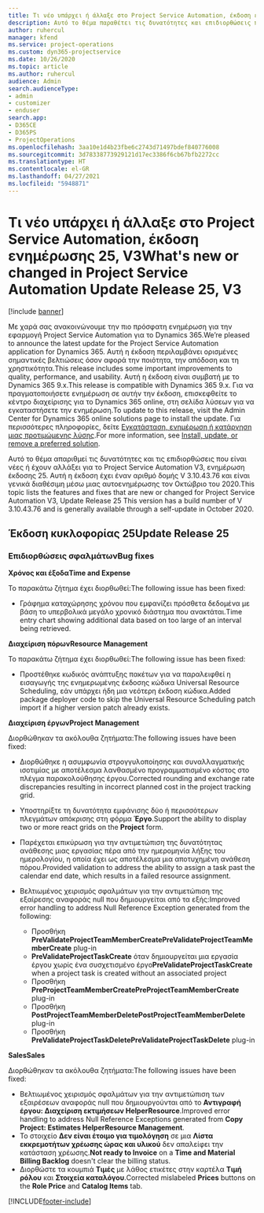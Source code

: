 ```yaml
---
title: Τι νέο υπάρχει ή άλλαξε στο Project Service Automation, έκδοση ενημέρωσης 25, V3
description: Αυτό το θέμα παραθέτει τις δυνατότητες και επιδιορθώσεις που είναι διαθέσιμες στο Project Service Automation, έκδοση ενημέρωσης 25, V3.
author: ruhercul
manager: kfend
ms.service: project-operations
ms.custom: dyn365-projectservice
ms.date: 10/26/2020
ms.topic: article
ms.author: ruhercul
audience: Admin
search.audienceType:
- admin
- customizer
- enduser
search.app:
- D365CE
- D365PS
- ProjectOperations
ms.openlocfilehash: 3aa10e1d4b23fbe6c2743d71497bdef840776008
ms.sourcegitcommit: 3d78338773929121d17ec3386f6cb67bfb2272cc
ms.translationtype: HT
ms.contentlocale: el-GR
ms.lasthandoff: 04/27/2021
ms.locfileid: "5948871"
---
```

# <a name="whats-new-or-changed-in-project-service-automation-update-release-25-v3"></a><span data-ttu-id="f8c67-103">Τι νέο υπάρχει ή άλλαξε στο Project Service Automation, έκδοση ενημέρωσης 25, V3</span><span class="sxs-lookup"><span data-stu-id="f8c67-103">What's new or changed in Project Service Automation Update Release 25, V3</span></span>

[!include [banner](../includes/psa-now-project-operations.md)]

<span data-ttu-id="f8c67-104">Με χαρά σας ανακοινώνουμε την πιο πρόσφατη ενημέρωση για την εφαρμογή Project Service Automation για το Dynamics 365.</span><span class="sxs-lookup"><span data-stu-id="f8c67-104">We’re pleased to announce the latest update for the Project Service Automation application for Dynamics 365.</span></span> <span data-ttu-id="f8c67-105">Αυτή η έκδοση περιλαμβάνει ορισμένες σημαντικές βελτιώσεις όσον αφορά την ποιότητα, την απόδοση και τη χρηστικότητα.</span><span class="sxs-lookup"><span data-stu-id="f8c67-105">This release includes some important improvements to quality, performance, and usability.</span></span> <span data-ttu-id="f8c67-106">Αυτή η έκδοση είναι συμβατή με το Dynamics 365 9.x.</span><span class="sxs-lookup"><span data-stu-id="f8c67-106">This release is compatible with Dynamics 365 9.x.</span></span> <span data-ttu-id="f8c67-107">Για να πραγματοποιήσετε ενημέρωση σε αυτήν την έκδοση, επισκεφθείτε το κέντρο διαχείρισης για το Dynamics 365 online, στη σελίδα λύσεων για να εγκαταστήσετε την ενημέρωση.</span><span class="sxs-lookup"><span data-stu-id="f8c67-107">To update to this release, visit the Admin Center for Dynamics 365 online solutions page to install the update.</span></span> <span data-ttu-id="f8c67-108">Για περισσότερες πληροφορίες, δείτε [Εγκατάσταση, ενημέρωση ή κατάργηση μιας προτιμώμενης λύσης](/power-platform/admin/install-remove-preferred-solution).</span><span class="sxs-lookup"><span data-stu-id="f8c67-108">For more information, see [Install, update, or remove a preferred solution](/power-platform/admin/install-remove-preferred-solution).</span></span>

<span data-ttu-id="f8c67-109">Αυτό το θέμα απαριθμεί τις δυνατότητες και τις επιδιορθώσεις που είναι νέες ή έχουν αλλάξει για το Project Service Automation V3, ενημέρωση έκδοσης 25. Αυτή η έκδοση έχει έναν αριθμό δομής V 3.10.43.76 και είναι γενικά διαθέσιμη μέσω μιας αυτοενημέρωσης τον Οκτώβριο του 2020.</span><span class="sxs-lookup"><span data-stu-id="f8c67-109">This topic lists the features and fixes that are new or changed for Project Service Automation V3, Update Release 25 This version has a build number of V 3.10.43.76 and is generally available through a self-update in October 2020.</span></span>

## <a name="update-release-25"></a><span data-ttu-id="f8c67-110">Έκδοση κυκλοφορίας 25</span><span class="sxs-lookup"><span data-stu-id="f8c67-110">Update Release 25</span></span>

### <a name="bug-fixes"></a><span data-ttu-id="f8c67-111">Επιδιορθώσεις σφαλμάτων</span><span class="sxs-lookup"><span data-stu-id="f8c67-111">Bug fixes</span></span>

<span data-ttu-id="f8c67-112">**Χρόνος και έξοδα**</span><span class="sxs-lookup"><span data-stu-id="f8c67-112">**Time and Expense**</span></span>

<span data-ttu-id="f8c67-113">Το παρακάτω ζήτημα έχει διορθωθεί:</span><span class="sxs-lookup"><span data-stu-id="f8c67-113">The following issue has been fixed:</span></span>

- <span data-ttu-id="f8c67-114">Γράφημα καταχώρησης χρόνου που εμφανίζει πρόσθετα δεδομένα με βάση το υπερβολικά μεγάλο χρονικό διάστημα που ανακτάται.</span><span class="sxs-lookup"><span data-stu-id="f8c67-114">Time entry chart showing additional data based on too large of an interval being retrieved.</span></span>

<span data-ttu-id="f8c67-115">**Διαχείριση πόρων**</span><span class="sxs-lookup"><span data-stu-id="f8c67-115">**Resource Management**</span></span>

<span data-ttu-id="f8c67-116">Το παρακάτω ζήτημα έχει διορθωθεί:</span><span class="sxs-lookup"><span data-stu-id="f8c67-116">The following issue has been fixed:</span></span>

- <span data-ttu-id="f8c67-117">Προστέθηκε κωδικός ανάπτυξης πακέτων για να παραλειφθεί η εισαγωγής της ενημερωμένης έκδοσης κώδικα Universal Resource Scheduling, εάν υπάρχει ήδη μια νεότερη έκδοση κώδικα.</span><span class="sxs-lookup"><span data-stu-id="f8c67-117">Added package deployer code to skip the Universal Resource Scheduling patch import if a higher version patch already exists.</span></span>

<span data-ttu-id="f8c67-118">**Διαχείριση έργων**</span><span class="sxs-lookup"><span data-stu-id="f8c67-118">**Project Management**</span></span>

<span data-ttu-id="f8c67-119">Διορθώθηκαν τα ακόλουθα ζητήματα:</span><span class="sxs-lookup"><span data-stu-id="f8c67-119">The following issues have been fixed:</span></span>

- <span data-ttu-id="f8c67-120">Διορθώθηκε η ασυμφωνία στρογγυλοποίησης και συναλλαγματικής ισοτιμίας με αποτέλεσμα λανθασμένο προγραμματισμένο κόστος στο πλέγμα παρακολούθησης έργου.</span><span class="sxs-lookup"><span data-stu-id="f8c67-120">Corrected rounding and exchange rate discrepancies resulting in incorrect planned cost in the project tracking grid.</span></span>
- <span data-ttu-id="f8c67-121">Υποστηρίξτε τη δυνατότητα εμφάνισης δύο ή περισσότερων πλεγμάτων απόκρισης στη φόρμα **Έργο**.</span><span class="sxs-lookup"><span data-stu-id="f8c67-121">Support the ability to display two or more react grids on the **Project** form.</span></span>
- <span data-ttu-id="f8c67-122">Παρέχεται επικύρωση για την αντιμετώπιση της δυνατότητας ανάθεσης μιας εργασίας πέρα από την ημερομηνία λήξης του ημερολογίου, η οποία έχει ως αποτέλεσμα μια αποτυχημένη ανάθεση πόρου.</span><span class="sxs-lookup"><span data-stu-id="f8c67-122">Provided validation to address the ability to assign a task past the calendar end date, which results in a failed resource assignment.</span></span>
- <span data-ttu-id="f8c67-123">Βελτιωμένος χειρισμός σφαλμάτων για την αντιμετώπιση της εξαίρεσης αναφοράς null που δημιουργείται από τα εξής:</span><span class="sxs-lookup"><span data-stu-id="f8c67-123">Improved error handling to address Null Reference Exception generated from the following:</span></span>

    - <span data-ttu-id="f8c67-124">Προσθήκη **PreValidateProjectTeamMemberCreate**</span><span class="sxs-lookup"><span data-stu-id="f8c67-124">**PreValidateProjectTeamMemberCreate** plug-in</span></span>
    - <span data-ttu-id="f8c67-125">**PreValidateProjectTaskCreate** όταν δημιουργείται μια εργασία έργου χωρίς ένα συσχετισμένο έργο</span><span class="sxs-lookup"><span data-stu-id="f8c67-125">**PreValidateProjectTaskCreate** when a project task is created without an associated project</span></span>
    - <span data-ttu-id="f8c67-126">Προσθήκη **PreProjectTeamMemberCreate**</span><span class="sxs-lookup"><span data-stu-id="f8c67-126">**PreProjectTeamMemberCreate** plug-in</span></span>
    - <span data-ttu-id="f8c67-127">Προσθήκη **PostProjectTeamMemberDelete**</span><span class="sxs-lookup"><span data-stu-id="f8c67-127">**PostProjectTeamMemberDelete** plug-in</span></span>
    - <span data-ttu-id="f8c67-128">Προσθήκη **PreValidateProjectTaskDelete**</span><span class="sxs-lookup"><span data-stu-id="f8c67-128">**PreValidateProjectTaskDelete** plug-in</span></span>

<span data-ttu-id="f8c67-129">**Sales**</span><span class="sxs-lookup"><span data-stu-id="f8c67-129">**Sales**</span></span>

<span data-ttu-id="f8c67-130">Διορθώθηκαν τα ακόλουθα ζητήματα:</span><span class="sxs-lookup"><span data-stu-id="f8c67-130">The following issues have been fixed:</span></span>

- <span data-ttu-id="f8c67-131">Βελτιωμένος χειρισμός σφαλμάτων για την αντιμετώπιση των εξαιρέσεων αναφοράς null που δημιουργούνται από το **Αντιγραφή έργου: Διαχείριση εκτιμήσεων HelperResource**.</span><span class="sxs-lookup"><span data-stu-id="f8c67-131">Improved error handling to address Null Reference Exceptions generated from **Copy Project: Estimates HelperResource Management**.</span></span>
- <span data-ttu-id="f8c67-132">Το στοιχείο **Δεν είναι έτοιμο για τιμολόγηση** σε μια **Λίστα εκκρεμοτήτων χρέωσης ώρας και υλικού** δεν απαλείφει την κατάσταση χρέωσης.</span><span class="sxs-lookup"><span data-stu-id="f8c67-132">**Not ready to Invoice** on a **Time and Material Billing Backlog** doesn't clear the billing status.</span></span>
- <span data-ttu-id="f8c67-133">Διορθώστε τα κουμπιά **Τιμές** με λάθος ετικέτες στην καρτέλα **Τιμή ρόλου** και **Στοιχεία καταλόγου**.</span><span class="sxs-lookup"><span data-stu-id="f8c67-133">Corrected mislabeled **Prices** buttons on the **Role Price** and **Catalog Items** tab.</span></span>


[!INCLUDE[footer-include](../includes/footer-banner.md)]